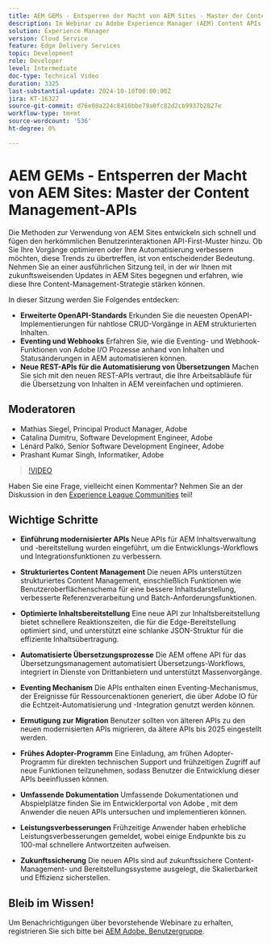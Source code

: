 ```yaml
---
title: AEM GEMs - Entsperren der Macht von AEM Sites - Master der Content Management-APIs
description: Im Webinar zu Adobe Experience Manager (AEM) Content APIs wurden neue, modernisierte APIs für ein verbessertes Content-Management und die Bereitstellung eingeführt. ​Wichtige Redner, darunter Matthias, Catalina, Leonard und Prashant, haben die Funktionen dieser APIs vorgestellt, z. B. strukturiertes Content Management, optimierte Inhaltsbereitstellung und automatisierte Übersetzungsprozesse. ​Zu den Highlights gehörten die neue Benutzeroberflächenschema-Funktion, verbesserte Referenzverarbeitung, Batch-Anforderungsfunktionen und eine schnellere API zur Inhaltsbereitstellung ​.Teilnehmer wurden aufgefordert, diese APIs über die Entwicklerdokumentation zu erkunden und am frühen Adopter-Programm teilzunehmen, um frühzeitig auf die APIs zuzugreifen und den direkten Engineering-Support zu erhalten.
solution: Experience Manager
version: Cloud Service
feature: Edge Delivery Services
topic: Development
role: Developer
level: Intermediate
doc-type: Technical Video
duration: 3325
last-substantial-update: 2024-10-10T00:00:00Z
jira: KT-16327
source-git-commit: d76e08a224c8416bbe79a0fc82d2cb9937b2827e
workflow-type: tm+mt
source-wordcount: '536'
ht-degree: 0%

---
```



# AEM GEMs - Entsperren der Macht von AEM Sites: Master der Content Management-APIs

Die Methoden zur Verwendung von AEM Sites entwickeln sich schnell und fügen den herkömmlichen Benutzerinteraktionen API-First-Muster hinzu. Ob Sie Ihre Vorgänge optimieren oder Ihre Automatisierung verbessern möchten, diese Trends zu übertreffen, ist von entscheidender Bedeutung. Nehmen Sie an einer ausführlichen Sitzung teil, in der wir Ihnen mit zukunftsweisenden Updates in AEM Sites begegnen und erfahren, wie diese Ihre Content-Management-Strategie stärken können.

In dieser Sitzung werden Sie Folgendes entdecken:
* **Erweiterte OpenAPI-Standards** Erkunden Sie die neuesten OpenAPI-Implementierungen für nahtlose CRUD-Vorgänge in AEM strukturierten Inhalten.
* **Eventing und Webhooks** Erfahren Sie, wie die Eventing- und Webhook-Funktionen von Adobe I/O Prozesse anhand von Inhalten und Statusänderungen in AEM automatisieren können.
* **Neue REST-APIs für die Automatisierung von Übersetzungen** Machen Sie sich mit den neuen REST-APIs vertraut, die Ihre Arbeitsabläufe für die Übersetzung von Inhalten in AEM vereinfachen und optimieren.

## Moderatoren

* Mathias Siegel, Principal Product Manager, Adobe
* Catalina Dumitru, Software Development Engineer, Adobe
* Lénárd Palkó, Senior Software Development Engineer, Adobe
* Prashant Kumar Singh, Informatiker, Adobe

>[!VIDEO](https://video.tv.adobe.com/v/3435036/?learn=on)

Haben Sie eine Frage, vielleicht einen Kommentar?  Nehmen Sie an der Diskussion in den [Experience League Communities](https://adobe.ly/4e34grR) teil!

## Wichtige Schritte

* **Einführung modernisierter APIs** Neue APIs für AEM Inhaltsverwaltung und -bereitstellung wurden eingeführt, um die Entwicklungs-Workflows und Integrationsfunktionen zu verbessern.

* **Strukturiertes Content Management** Die neuen APIs unterstützen strukturiertes Content Management, einschließlich Funktionen wie Benutzeroberflächenschema für eine bessere Inhaltsdarstellung, verbesserte Referenzverarbeitung und Batch-Anforderungsfunktionen.

* **Optimierte Inhaltsbereitstellung** Eine neue API zur Inhaltsbereitstellung bietet schnellere Reaktionszeiten, die für die Edge-Bereitstellung optimiert sind, und unterstützt eine schlanke JSON-Struktur für die effiziente Inhaltsübertragung.

* **Automatisierte Übersetzungsprozesse** Die AEM offene API für das Übersetzungsmanagement automatisiert Übersetzungs-Workflows, integriert in Dienste von Drittanbietern und unterstützt Massenvorgänge.

* **Eventing Mechanism** Die APIs enthalten einen Eventing-Mechanismus, der Ereignisse für Ressourcenaktionen generiert, die über Adobe IO für die Echtzeit-Automatisierung und -Integration genutzt werden können.

* **Ermutigung zur Migration** Benutzer sollten von älteren APIs zu den neuen modernisierten APIs migrieren, da ältere APIs bis 2025 eingestellt werden.

* **Frühes Adopter-Programm** Eine Einladung, am frühen Adopter-Programm für direkten technischen Support und frühzeitigen Zugriff auf neue Funktionen teilzunehmen, sodass Benutzer die Entwicklung dieser APIs beeinflussen können.

* **Umfassende Dokumentation** Umfassende Dokumentationen und Abspielplätze finden Sie im Entwicklerportal von Adobe , mit dem Anwender die neuen APIs untersuchen und implementieren können.

* **Leistungsverbesserungen** Frühzeitige Anwender haben erhebliche Leistungsverbesserungen gemeldet, wobei einige Endpunkte bis zu 100-mal schnellere Antwortzeiten aufweisen.

* **Zukunftssicherung** Die neuen APIs sind auf zukunftssichere Content-Management- und Bereitstellungssysteme ausgelegt, die Skalierbarkeit und Effizienz sicherstellen.

## Bleib im Wissen!

Um Benachrichtigungen über bevorstehende Webinare zu erhalten, registrieren Sie sich bitte bei [AEM Adobe. Benutzergruppe](https://aem-augs.adobe.com/).
